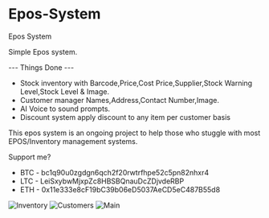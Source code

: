 # Epos-System
Epos System

Simple Epos system.

--- Things Done --- 

- Stock inventory with Barcode,Price,Cost Price,Supplier,Stock Warning Level,Stock Level & Image.
- Customer manager Names,Address,Contact Number,Image.
- AI Voice to sound prompts.
- Discount system apply discount to any item per customer basis

This epos system is an ongoing project to help those who stuggle with most EPOS/Inventory management systems.

Support me?

- BTC - bc1q90u0zgdgn6qch2f20rwtrfhpe52c5pn82nhxr4
- LTC - LeiSxybwMjxpZc8HBSBQnauDcZDjvdeRBP
- ETH - 0x11e333e8cF19bC39b06eD5037AeCD5eC487B55d8



![Inventory](https://github.com/Kieron-Austin/Epos-System/assets/46148281/d9d916f9-285f-4789-9a50-c72d88b1da4d)
![Customers](https://github.com/Kieron-Austin/Epos-System/assets/46148281/dc7716cc-b7ee-479c-b69c-41097280aa6f)
![Main](https://github.com/Kieron-Austin/Epos-System/assets/46148281/e5d49f3c-4a3e-40ae-a6c5-1e4c2f3f2d7a)

